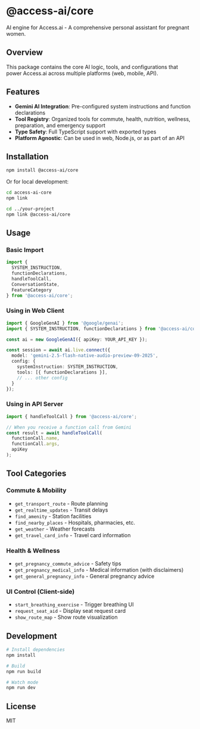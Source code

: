 # @access-ai/core

AI engine for Access.ai - A comprehensive personal assistant for pregnant women.

## Overview

This package contains the core AI logic, tools, and configurations that power Access.ai across multiple platforms (web, mobile, API).

## Features

- **Gemini AI Integration**: Pre-configured system instructions and function declarations
- **Tool Registry**: Organized tools for commute, health, nutrition, wellness, preparation, and emergency support
- **Type Safety**: Full TypeScript support with exported types
- **Platform Agnostic**: Can be used in web, Node.js, or as part of an API

## Installation

```bash
npm install @access-ai/core
```

Or for local development:

```bash
cd access-ai-core
npm link

cd ../your-project
npm link @access-ai/core
```

## Usage

### Basic Import

```typescript
import {
  SYSTEM_INSTRUCTION,
  functionDeclarations,
  handleToolCall,
  ConversationState,
  FeatureCategory
} from '@access-ai/core';
```

### Using in Web Client

```typescript
import { GoogleGenAI } from '@google/genai';
import { SYSTEM_INSTRUCTION, functionDeclarations } from '@access-ai/core';

const ai = new GoogleGenAI({ apiKey: YOUR_API_KEY });

const session = await ai.live.connect({
  model: 'gemini-2.5-flash-native-audio-preview-09-2025',
  config: {
    systemInstruction: SYSTEM_INSTRUCTION,
    tools: [{ functionDeclarations }],
    // ... other config
  }
});
```

### Using in API Server

```typescript
import { handleToolCall } from '@access-ai/core';

// When you receive a function call from Gemini
const result = await handleToolCall(
  functionCall.name,
  functionCall.args,
  apiKey
);
```

## Tool Categories

### Commute & Mobility
- `get_transport_route` - Route planning
- `get_realtime_updates` - Transit delays
- `find_amenity` - Station facilities
- `find_nearby_places` - Hospitals, pharmacies, etc.
- `get_weather` - Weather forecasts
- `get_travel_card_info` - Travel card information

### Health & Wellness
- `get_pregnancy_commute_advice` - Safety tips
- `get_pregnancy_medical_info` - Medical information (with disclaimers)
- `get_general_pregnancy_info` - General pregnancy advice

### UI Control (Client-side)
- `start_breathing_exercise` - Trigger breathing UI
- `request_seat_aid` - Display seat request card
- `show_route_map` - Show route visualization

## Development

```bash
# Install dependencies
npm install

# Build
npm run build

# Watch mode
npm run dev
```

## License

MIT
